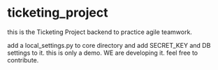 # ticketing_project
this is the Ticketing Project backend to practice agile teamwork.

add a local_settings.py to core directory and add SECRET_KEY and DB settings to it.
this is only a demo. WE are developing it.
feel free to contribute.
